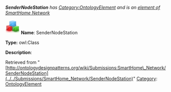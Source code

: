 ___SenderNodeStation__ has [Category:OntologyElement](../../Category/OntologyElement "Category:OntologyElement") and is an [element of](../../Property/ElementOf "Property:ElementOf") [SmartHome Network](../../Submissions/SmartHome_Network "Submissions:SmartHome Network")_


  




[![Class](../../images/thumb/2/27/Class.gif/45px-Class.gif)](../../Image/Class.gif "Class")
__Name__: SenderNodeStation 


__Type:__ owl:Class 


__Description__: 





Retrieved from "[http://ontologydesignpatterns.org/wiki/Submissions:SmartHome\_Network/SenderNodeStation](../../Submissions/SmartHome_Network/SenderNodeStation)"
 [Category](http://ontologydesignpatterns.org/wiki/Special:Categories "Special:Categories"): [OntologyElement](../../Category/OntologyElement "Category:OntologyElement")